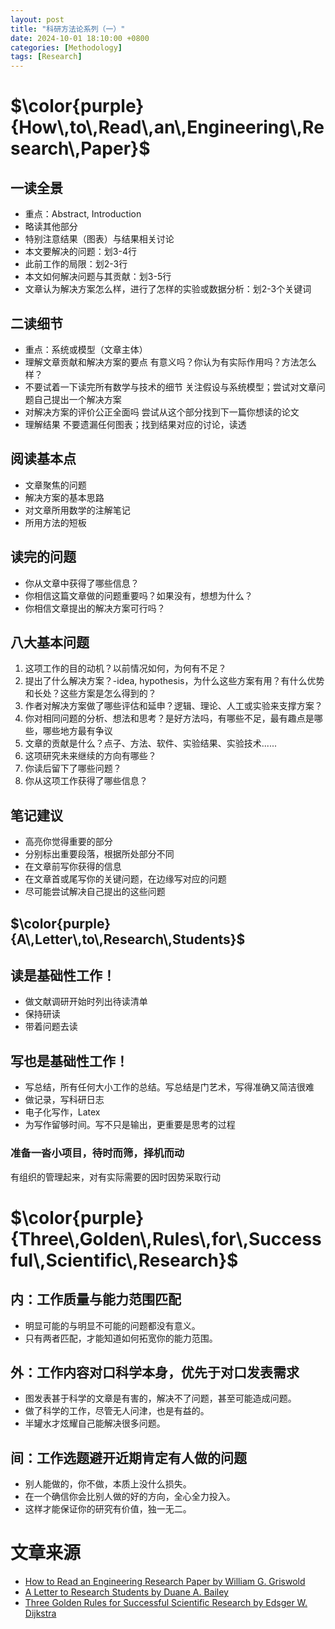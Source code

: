 ```yaml
---
layout: post
title: "科研方法论系列（一）"
date: 2024-10-01 18:10:00 +0800
categories: [Methodology]
tags: [Research]  
---
```

# $\color{purple}{How\,to\,Read\,an\,Engineering\,Research\,Paper}$

## 一读全景
* 重点：Abstract, Introduction
* 略读其他部分
* 特别注意结果（图表）与结果相关讨论
* 本文要解决的问题：划3-4行
* 此前工作的局限：划2-3行
* 本文如何解决问题与其贡献：划3-5行
* 文章认为解决方案怎么样，进行了怎样的实验或数据分析：划2-3个关键词

## 二读细节
- 重点：系统或模型（文章主体）
- 理解文章贡献和解决方案的要点
有意义吗？你认为有实际作用吗？方法怎么样？
- 不要试着一下读完所有数学与技术的细节
关注假设与系统模型；尝试对文章问题自己提出一个解决方案
- 对解决方案的评价公正全面吗
尝试从这个部分找到下一篇你想读的论文
- 理解结果
不要遗漏任何图表；找到结果对应的讨论，读透

## 阅读基本点
- 文章聚焦的问题
- 解决方案的基本思路
- 对文章所用数学的注解笔记
- 所用方法的短板

## 读完的问题
- 你从文章中获得了哪些信息？
- 你相信这篇文章做的问题重要吗？如果没有，想想为什么？
- 你相信文章提出的解决方案可行吗？

## 八大基本问题
1. 这项工作的目的动机？以前情况如何，为何有不足？
2. 提出了什么解决方案？-idea, hypothesis，为什么这些方案有用？有什么优势和长处？这些方案是怎么得到的？
3. 作者对解决方案做了哪些评估和延申？逻辑、理论、人工或实验来支撑方案？
4. 你对相同问题的分析、想法和思考？是好方法吗，有哪些不足，最有趣点是哪些，哪些地方最有争议
5. 文章的贡献是什么？点子、方法、软件、实验结果、实验技术......
6. 这项研究未来继续的方向有哪些？
7. 你读后留下了哪些问题？
8. 你从这项工作获得了哪些信息？

## 笔记建议
- 高亮你觉得重要的部分
- 分别标出重要段落，根据所处部分不同
- 在文章前写你获得的信息
- 在文章首或尾写你的关键问题，在边缘写对应的问题
- 尽可能尝试解决自己提出的这些问题


## $\color{purple}{A\,Letter\,to\,Research\,Students}$
## 读是基础性工作！
- 做文献调研开始时列出待读清单
- 保持研读
- 带着问题去读

## 写也是基础性工作！
- 写总结，所有任何大小工作的总结。写总结是门艺术，写得准确又简洁很难
- 做记录，写科研日志
- 电子化写作，Latex
- 为写作留够时间。写不只是输出，更重要是思考的过程

### 准备一沓小项目，待时而筛，择机而动
有组织的管理起来，对有实际需要的因时因势采取行动

# $\color{purple}{Three\,Golden\,Rules\,for\,Successful\,Scientific\,Research}$

## 内：工作质量与能力范围匹配 
- 明显可能的与明显不可能的问题都没有意义。
- 只有两者匹配，才能知道如何拓宽你的能力范围。

## 外：工作内容对口科学本身，优先于对口发表需求
- 图发表甚于科学的文章是有害的，解决不了问题，甚至可能造成问题。
- 做了科学的工作，尽管无人问津，也是有益的。
- 半罐水才炫耀自己能解决很多问题。

## 间：工作选题避开近期肯定有人做的问题 
- 别人能做的，你不做，本质上没什么损失。
- 在一个确信你会比别人做的好的方向，全心全力投入。
- 这样才能保证你的研究有价值，独一无二。

# 文章来源
-  [How to Read an Engineering Research Paper by William G. Griswold](https://cseweb.ucsd.edu/~wgg/CSE210/howtoread.html#:~:text=To%20develop%20an%20effective%20reading%20style)
- [A Letter to Research Students by Duane A. Bailey](https://www.cs.williams.edu/~bailey/p/research.pdf#:~:text=Research%20can%20be%20made%20more%20enjoyable%20and)
- [Three Golden Rules for Successful Scientific Research by Edsger W. Dijkstra](https://www.cs.utexas.edu/~EWD/transcriptions/EWD06xx/EWD637.html)